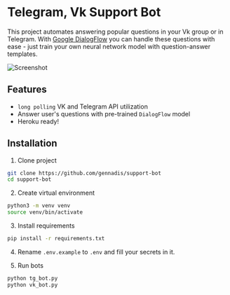 # Telegram, Vk Support Bot

This project automates answering popular questions in your Vk group or in Telegram.
With [Google DialogFlow](https://cloud.google.com/dialogflow/docs/) you can handle these questions with ease - just train your own neural network model with question-answer templates.

![Screenshot](Screenshot.png)

## Features
- `long polling` VK and Telegram API utilization
- Answer user's questions with pre-trained `DialogFlow` model
- Heroku ready!

## Installation
1. Clone project
```bash
git clone https://github.com/gennadis/support-bot
cd support-bot
```

2. Create virtual environment
```bash
python3 -m venv venv
source venv/bin/activate
```

3. Install requirements
```bash
pip install -r requirements.txt
```

4. Rename `.env.example` to `.env` and fill your secrets in it.  

5. Run bots
```bash
python tg_bot.py
python vk_bot.py
```
